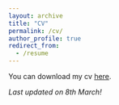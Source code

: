 ```yaml
---
layout: archive
title: "CV"
permalink: /cv/
author_profile: true
redirect_from:
  - /resume
---
```


You can download my cv [here](https://abhi-glitchhg.github.io/files/cv.pdf).


*Last updated on 8th March!*